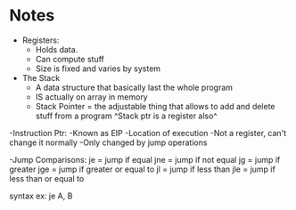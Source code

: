 # Notes

- Registers: 
  - Holds data. 
  - Can compute stuff
  - Size is fixed and varies by system
- The Stack
  - A data structure that basically last the whole program
  - IS actually on array in memory
  - Stack Pointer = the adjustable thing that allows to add and delete stuff from a program
  ^Stack ptr is a register also^

-Instruction Ptr:
  -Known as EIP
  -Location of execution
  -Not a register, can't change it normally
  -Only changed by jump operations

-Jump Comparisons:
  je = jump if equal
  jne = jump if not equal
  jg = jump if greater
  jge = jump if greater or equal to
  jl = jump if less than
  jle = jump if less than or equal to

  syntax ex: je A, B 